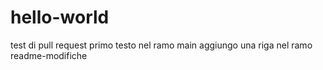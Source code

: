 # hello-world
test di pull request
primo testo nel ramo main
aggiungo una riga nel ramo readme-modifiche
